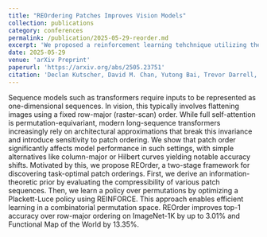 ```yaml
---
title: "REOrdering Patches Improves Vision Models"
collection: publications
category: conferences
permalink: /publication/2025-05-29-reorder.md
excerpt: 'We proposed a reinforcement learning tehchnique utilizing the Plackett-Luce distribution to find the optimal ordering of patches for long sequence vision transformers.'
date: 2025-05-29
venue: 'arXiv Preprint'
paperurl: 'https://arxiv.org/abs/2505.23751'
citation: 'Declan Kutscher, David M. Chan, Yutong Bai, Trevor Darrell, Ritwik Gupta. (2025). &quot;REOrdering Patches Improves Vision Models.&quot; <i>arXiv Preprint.</i>.'
---
```


Sequence models such as transformers require inputs to be represented as one-dimensional sequences. In vision, this typically involves flattening images using a fixed row-major (raster-scan) order. While full self-attention is permutation-equivariant, modern long-sequence transformers increasingly rely on architectural approximations that break this invariance and introduce sensitivity to patch ordering. We show that patch order significantly affects model performance in such settings, with simple alternatives like column-major or Hilbert curves yielding notable accuracy shifts. Motivated by this, we propose REOrder, a two-stage framework for discovering task-optimal patch orderings. First, we derive an information-theoretic prior by evaluating the compressibility of various patch sequences. Then, we learn a policy over permutations by optimizing a Plackett-Luce policy using REINFORCE. This approach enables efficient learning in a combinatorial permutation space. REOrder improves top-1 accuracy over row-major ordering on ImageNet-1K by up to 3.01% and Functional Map of the World by 13.35%.

